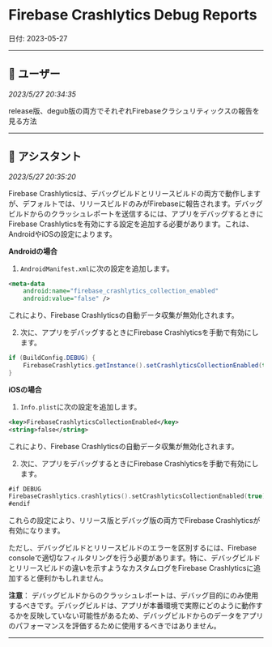 # Firebase Crashlytics Debug Reports

日付: 2023-05-27

---

## 👤 ユーザー
*2023/5/27 20:34:35*

release版、degub版の両方でそれぞれFirebaseクラシュリティックスの報告を見る方法

---

## 🤖 アシスタント
*2023/5/27 20:35:20*

Firebase Crashlyticsは、デバッグビルドとリリースビルドの両方で動作しますが、デフォルトでは、リリースビルドのみがFirebaseに報告されます。デバッグビルドからのクラッシュレポートを送信するには、アプリをデバッグするときにFirebase Crashlyticsを有効にする設定を追加する必要があります。これは、AndroidやiOSの設定によります。

**Androidの場合**

1. `AndroidManifest.xml`に次の設定を追加します。

```xml
<meta-data
    android:name="firebase_crashlytics_collection_enabled"
    android:value="false" />
```

これにより、Firebase Crashlyticsの自動データ収集が無効化されます。

2. 次に、アプリをデバッグするときにFirebase Crashlyticsを手動で有効にします。

```java
if (BuildConfig.DEBUG) {
    FirebaseCrashlytics.getInstance().setCrashlyticsCollectionEnabled(true);
}
```

**iOSの場合**

1. `Info.plist`に次の設定を追加します。

```xml
<key>FirebaseCrashlyticsCollectionEnabled</key>
<string>false</string>
```

これにより、Firebase Crashlyticsの自動データ収集が無効化されます。

2. 次に、アプリをデバッグするときにFirebase Crashlyticsを手動で有効にします。

```swift
#if DEBUG
FirebaseCrashlytics.crashlytics().setCrashlyticsCollectionEnabled(true)
#endif
```

これらの設定により、リリース版とデバッグ版の両方でFirebase Crashlyticsが有効になります。

ただし、デバッグビルドとリリースビルドのエラーを区別するには、Firebase consoleで適切なフィルタリングを行う必要があります。特に、デバッグビルドとリリースビルドの違いを示すようなカスタムログをFirebase Crashlyticsに追加すると便利かもしれません。

**注意**：
デバッグビルドからのクラッシュレポートは、デバッグ目的にのみ使用するべきです。デバッグビルドは、アプリが本番環境で実際にどのように動作するかを反映していない可能性があるため、デバッグビルドからのデータをアプリのパフォーマンスを評価するために使用するべきではありません。

---
